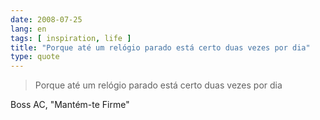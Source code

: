 ```yaml
---
date: 2008-07-25
lang: en
tags: [ inspiration, life ]
title: "Porque até um relógio parado está certo duas vezes por dia"
type: quote
---
```


> Porque até um relógio parado está certo duas vezes por dia

Boss AC, "Mantém-te Firme"

